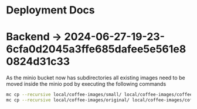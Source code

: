 # Deployment Docs


# Backend -> 2024-06-27-19-23-6cfa0d2045a3ffe685dafee5e561e80824d31c33

As the minio bucket now has subdirectories all existing images need to be
moved inside the minio pod by executing the following commands

```bash
mc cp --recursive local/coffee-images/small/ local/coffee-images/coffee_bean/small/
mc cp --recursive local/coffee-images/original/ local/coffee-images/coffee_bean/original/
```

